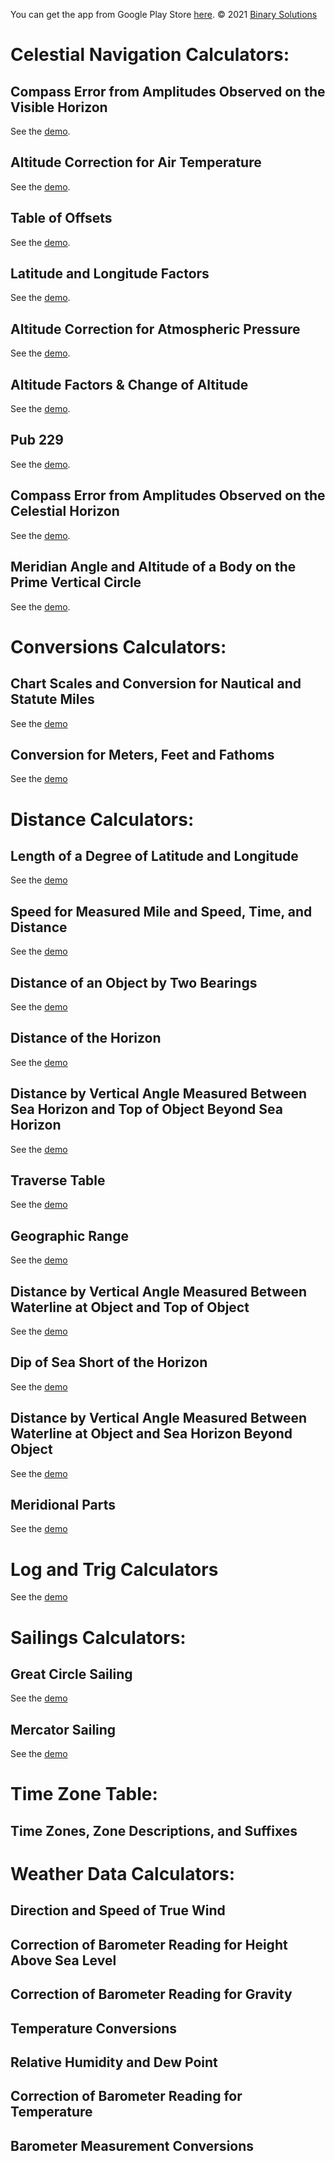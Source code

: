 You can get the app from Google Play Store [here](https://play.google.com/store/apps/details?id=biz.binarysolutions.nauticalcalculator).
© 2021 [Binary Solutions](https://binarysolutions.biz)

# Celestial Navigation Calculators:
## Compass Error from Amplitudes Observed on the Visible Horizon
See the [demo](https://youtu.be/PMZssUIdAo0).
## Altitude Correction for Air Temperature
See the [demo](https://youtu.be/ml2P9zK-erM).
## Table of Offsets
See the [demo](https://youtu.be/70rP2fLq6pU).
## Latitude and Longitude Factors
See the [demo](https://youtu.be/LVnJW8kWRIM).
## Altitude Correction for Atmospheric Pressure
See the [demo](https://youtu.be/jv9dnMhAt5M).
## Altitude Factors & Change of Altitude
See the [demo](https://youtu.be/pD89pjG_exU).
## Pub 229
See the [demo](https://youtu.be/f_2US3Euaqw).
## Compass Error from Amplitudes Observed on the Celestial Horizon
See the [demo](https://youtu.be/nQK5EO_-WNM).
## Meridian Angle and Altitude of a Body on the Prime Vertical Circle
See the [demo](https://youtu.be/sHw8l_G_QW4).


# Conversions Calculators:
## Chart Scales and Conversion for Nautical and Statute Miles
See the [demo](https://youtu.be/yvSyR5pGACs)
## Conversion for Meters, Feet and Fathoms
See the [demo](https://youtu.be/lWDqrGilrs0)

# Distance Calculators:
## Length of a Degree of Latitude and Longitude
See the [demo](https://youtu.be/0k5n5iGnDiE)
## Speed for Measured Mile and Speed, Time, and Distance
See the [demo](https://youtu.be/Z0PBm6Me9Js)
## Distance of an Object by Two Bearings
See the [demo](https://youtu.be/fD5vAbAxNpU)
## Distance of the Horizon
See the [demo](https://youtu.be/A-7sw1veMqU)
## Distance by Vertical Angle Measured Between Sea Horizon and Top of Object Beyond Sea Horizon
See the [demo](https://youtu.be/Qt39PQWR2rs)
## Traverse Table
See the [demo](https://youtu.be/NhvFU_44el0)
## Geographic Range
See the [demo](https://youtu.be/E6BJIsth3JM)
## Distance by Vertical Angle Measured Between Waterline at Object and Top of Object
See the [demo](https://youtu.be/CN0XLSnrIu8)
## Dip of Sea Short of the Horizon
See the [demo](https://youtu.be/tJ-E9PD3lU4)
## Distance by Vertical Angle Measured Between Waterline at Object and Sea Horizon Beyond Object
See the [demo](https://youtu.be/GuVrzK4av3c)
## Meridional Parts
See the [demo](https://youtu.be/VlQwn6n5Gjc)

# Log and Trig Calculators
See the [demo](https://youtu.be/xDOYYTP6dqc)

# Sailings Calculators:
## Great Circle Sailing
See the [demo]()
## Mercator Sailing
See the [demo]()

#
# Time Zone Table:
## Time Zones, Zone Descriptions, and Suffixes

#
# Weather Data Calculators:
## Direction and Speed of True Wind
## Correction of Barometer Reading for Height Above Sea Level
## Correction of Barometer Reading for Gravity
## Temperature Conversions
## Relative Humidity and Dew Point
## Correction of Barometer Reading for Temperature
## Barometer Measurement Conversions
